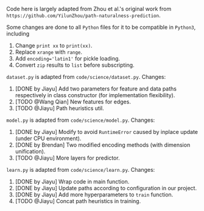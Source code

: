 Code here is largely adapted from Zhou et al.'s original work from 
`https://github.com/YilunZhou/path-naturalness-prediction`.

Some changes are done to all `Python` files for it to be compatible in `Python3`, including
1. Change `print xx` to `print(xx)`.
1. Replace `xrange` with `range`.
1. Add `encoding='latin1'` for pickle loading.
1. Convert `zip` results to `list` before subscripting.

`dataset.py` is adapted from `code/science/dataset.py`.
Changes:
1. [DONE by Jiayu] Add two parameters for feature and data paths respectively in class constructor (for implementation flexibility).
1. [TODO @Wang Qian] New features for edges.
1. [TODO @Jiayu] Path heuristics util.

`model.py` is adapted from `code/science/model.py`.
Changes:
1. [DONE by Jiayu] Modify to avoid `RuntimeError` caused by inplace update (under CPU environment).
1. [DONE by Brendan] Two modified encoding methods (with dimension unification).
1. [TODO @Jiayu] More layers for predictor.

`learn.py` is adapted from `code/science/learn.py`.
Changes:
1. [DONE by Jiayu] Wrap code in main function.
1. [DONE by Jiayu] Update paths according to configuration in our project.
1. [DONE by Jiayu] Add more hyperparameters to `train` function.
1. [TODO @Jiayu] Concat path heuristics in training.
